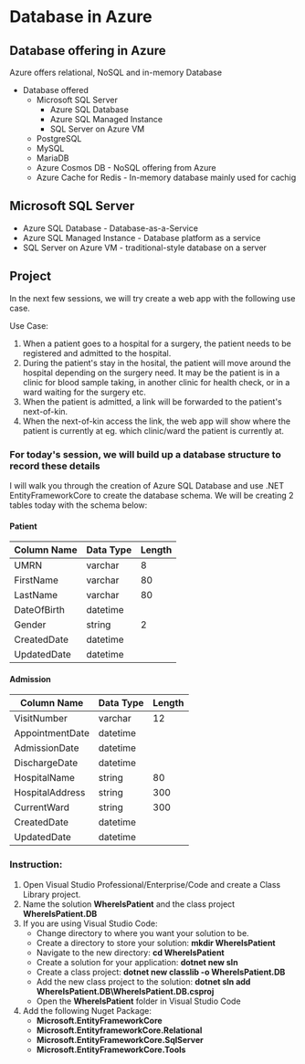 # Database in Azure

## Database offering in Azure
Azure offers relational, NoSQL and in-memory Database
- Database offered
    - Microsoft SQL Server
        - Azure SQL Database
        - Azure SQL Managed Instance
        - SQL Server on Azure VM
    - PostgreSQL
    - MySQL
    - MariaDB
    - Azure Cosmos DB - NoSQL offering from Azure
    - Azure Cache for Redis - In-memory database mainly used for cachig

## Microsoft SQL Server
- Azure SQL Database - Database-as-a-Service
- Azure SQL Managed Instance - Database platform as a service
- SQL Server on Azure VM - traditional-style database on a server

## Project
In the next few sessions, we will try create a web app with the following use case.

Use Case:
1. When a patient goes to a hospital for a surgery, the patient needs to be registered and admitted to the hospital.
2. During the patient's stay in the hosital, the patient will move around the hospital depending on the surgery need. It may be the patient is in a clinic for blood sample taking, in another clinic for health check, or in a ward waiting for the surgery etc.
3. When the patient is admitted, a link will be forwarded to the patient's next-of-kin.
4. When the next-of-kin access the link, the web app will show where the patient is currently at eg. which clinic/ward the patient is currently at.

### For today's session, we will build up a database structure to record these details
I will walk you through the creation of Azure SQL Database and use .NET EntityFrameworkCore to create the database schema.
We will be creating 2 tables today with the schema below:

#### Patient

| Column Name | Data Type | Length |
|-----------|---------|------|
| UMRN       | varchar  | 8     |
| FirstName  | varchar  | 80    |
| LastName   | varchar  | 80    |
| DateOfBirth | datetime |      |
| Gender     | string   | 2     |
| CreatedDate | datetime |      |
| UpdatedDate | datetime |      |

#### Admission

| Column Name | Data Type | Length |
|-----------|---------|------|
| VisitNumber |varchar  | 12    |
| AppointmentDate | datetime  |    |
| AdmissionDate   | datetime  |    |
| DischargeDate   | datetime |      |
| HospitalName    | string   | 80    |
| HospitalAddress   | string   | 300    |
| CurrentWard   | string   | 300    |
| CreatedDate | datetime |      |
| UpdatedDate| datetime |      |

### Instruction:
1. Open Visual Studio Professional/Enterprise/Code and create a Class Library project. 
2. Name the solution **WhereIsPatient** and the class project **WhereIsPatient.DB**
3. If you are using Visual Studio Code:
	- Change directory to where you want your solution to be.
    - Create a directory to store your solution: **mkdir WhereIsPatient**
    - Navigate to the new directory: **cd WhereIsPatient**
    - Create a solution for your application: **dotnet new sln**
    - Create a class project: **dotnet new classlib -o WhereIsPatient.DB**
    - Add the new class project to the solution: **dotnet sln add WhereIsPatient.DB\WhereIsPatient.DB.csproj**
    - Open the **WhereIsPatient** folder in Visual Studio Code
4. Add the following Nuget Package:
    - **Microsoft.EntityFrameworkCore**
    - **Microsoft.EntityframeworkCore.Relational**
    - **Microsoft.EntityFrameworkCore.SqlServer**
    - **Microsoft.EntityFrameworkCore.Tools**
